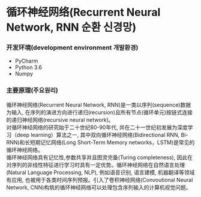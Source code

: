 # 循环神经网络(Recurrent Neural Network, RNN 순환 신경망)

### 开发环境(development environment 개발환경)
- PyCharm 
- Python 3.6
- Numpy 

### 主要原理(주요원리)
循环神经网络(Recurrent Neural Network, RNN)是一类以序列(sequence)数据为输入, 在序列的演进方向进行递归(recursion)且所有节点(循环单元)按链式连接的递归神经网络(recursive neural network)。   
对循环神经网络的研究始于二十世纪80-90年代, 并在二十一世纪初发展为深度学习（deep learning）算法之一, 其中双向循环神经网络(Bidirectional RNN, Bi-RNN)和长短期记忆网络(Long Short-Term Memory networks，LSTM)是常见的循环神经网络。   
循环神经网络具有记忆性,参数共享并且图灵完备(Turing completeness), 因此在对序列的非线性特征进行学习时具有一定优势。循环神经网络在自然语言处理(Natural Language Processing, NLP), 例如语音识别, 语言建模, 机器翻译等领域有应用, 也被用于各类时间序列预报。引入了卷积神经网络(Convoutional Neural Network, CNN)构筑的循环神经网络可以处理包含序列输入的计算机视觉问题。
